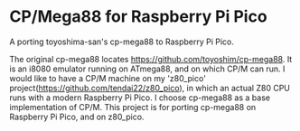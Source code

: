 # CP/Mega88 for Raspberry Pi Pico

A porting toyoshima-san's cp-mega88 to Raspberry Pi Pico.

The original cp-mega88 locates https://github.com/toyoshim/cp-mega88.  It is an i8080 emulator running on ATmega88, and on which CP/M can run.  I would like to have a CP/M machine on my 'z80_pico' project(https://github.com/tendai22/z80_pico), in which an actual Z80 CPU runs with a modern Raspberry Pi Pico.  I choose cp-mega88 as a base implementation of CP/M.  This project is for porting cp-mega88 on Raspberry Pi Pico, and on z80_pico.

